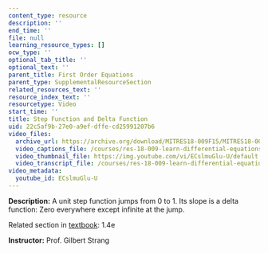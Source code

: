 ```yaml
---
content_type: resource
description: ''
end_time: ''
file: null
learning_resource_types: []
ocw_type: ''
optional_tab_title: ''
optional_text: ''
parent_title: First Order Equations
parent_type: SupplementalResourceSection
related_resources_text: ''
resource_index_text: ''
resourcetype: Video
start_time: ''
title: Step Function and Delta Function
uid: 22c5af9b-27e0-a9ef-dffe-cd25991207b6
video_files:
  archive_url: https://archive.org/download/MITRES18-009F15/MITRES18-009F15_1_4e_Step_Function_and_Delta_Function_300k.mp4
  video_captions_file: /courses/res-18-009-learn-differential-equations-up-close-with-gilbert-strang-and-cleve-moler-fall-2015/9ea95a75cece5653aba8e2b708a1179d_ECslmuGlu-U.vtt
  video_thumbnail_file: https://img.youtube.com/vi/ECslmuGlu-U/default.jpg
  video_transcript_file: /courses/res-18-009-learn-differential-equations-up-close-with-gilbert-strang-and-cleve-moler-fall-2015/5f5ad565f60b4a4d3136bc33c844286c_ECslmuGlu-U.pdf
video_metadata:
  youtube_id: ECslmuGlu-U
---
```


**Description:** A unit step function jumps from 0 to 1. Its slope is a delta function: Zero everywhere except infinite at the jump.

Related section in [textbook](http://www-math.mit.edu/~gs/dela/): 1.4e

**Instructor:** Prof. Gilbert Strang



